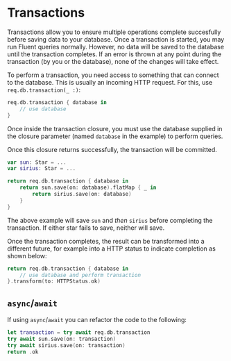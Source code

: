 # Transactions

Transactions allow you to ensure multiple operations complete succesfully before saving data to your database. 
Once a transaction is started, you may run Fluent queries normally. However, no data will be saved to the database until the transaction completes. 
If an error is thrown at any point during the transaction (by you or the database), none of the changes will take effect.

To perform a transaction, you need access to something that can connect to the database. This is usually an incoming HTTP request. For this, use `req.db.transaction(_ :)`:
```swift
req.db.transaction { database in
    // use database
}
```
Once inside the transaction closure, you must use the database supplied in the closure parameter (named `database` in the example) to perform queries.

Once this closure returns successfully, the transaction will be committed.
```swift
var sun: Star = ...
var sirius: Star = ...

return req.db.transaction { database in
    return sun.save(on: database).flatMap { _ in
        return sirius.save(on: database)
    }
}
```
The above example will save `sun` and *then* `sirius` before completing the transaction. If either star fails to save, neither will save.

Once the transaction completes, the result can be transformed into a different future, for example into a HTTP status to indicate completion as shown below:
```swift
return req.db.transaction { database in
    // use database and perform transaction
}.transform(to: HTTPStatus.ok)
```

## `async`/`await`

If using `async`/`await` you can refactor the code to the following:

```swift
let transaction = try await req.db.transaction
try await sun.save(on: transaction)
try await sirius.save(on: transaction)
return .ok
```